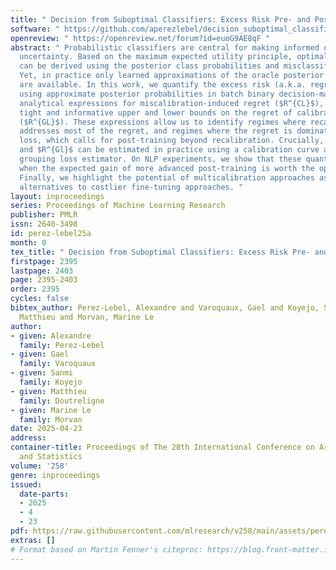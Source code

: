 ```yaml
---
title: " Decision from Suboptimal Classifiers: Excess Risk Pre- and Post-Calibration "
software: " https://github.com/aperezlebel/decision_suboptimal_classifiers "
openreview: " https://openreview.net/forum?id=euoG9AE8qF "
abstract: " Probabilistic classifiers are central for making informed decisions under
  uncertainty. Based on the maximum expected utility principle, optimal decision rules
  can be derived using the posterior class probabilities and misclassification costs.
  Yet, in practice only learned approximations of the oracle posterior probabilities
  are available. In this work, we quantify the excess risk (a.k.a. regret) incurred
  using approximate posterior probabilities in batch binary decision-making. We provide
  analytical expressions for miscalibration-induced regret ($R^{CL}$), as well as
  tight and informative upper and lower bounds on the regret of calibrated classifiers
  ($R^{GL}$). These expressions allow us to identify regimes where recalibration alone
  addresses most of the regret, and regimes where the regret is dominated by the grouping
  loss, which calls for post-training beyond recalibration. Crucially, both $R^{CL}$
  and $R^{Gl}$ can be estimated in practice using a calibration curve and a recent
  grouping loss estimator. On NLP experiments, we show that these quantities identify
  when the expected gain of more advanced post-training is worth the operational cost.
  Finally, we highlight the potential of multicalibration approaches as efficient
  alternatives to costlier fine-tuning approaches. "
layout: inproceedings
series: Proceedings of Machine Learning Research
publisher: PMLR
issn: 2640-3498
id: perez-lebel25a
month: 0
tex_title: " Decision from Suboptimal Classifiers: Excess Risk Pre- and Post-Calibration "
firstpage: 2395
lastpage: 2403
page: 2395-2403
order: 2395
cycles: false
bibtex_author: Perez-Lebel, Alexandre and Varoquaux, Gael and Koyejo, Sanmi and Doutreligne,
  Matthieu and Morvan, Marine Le
author:
- given: Alexandre
  family: Perez-Lebel
- given: Gael
  family: Varoquaux
- given: Sanmi
  family: Koyejo
- given: Matthieu
  family: Doutreligne
- given: Marine Le
  family: Morvan
date: 2025-04-23
address:
container-title: Proceedings of The 28th International Conference on Artificial Intelligence
  and Statistics
volume: '258'
genre: inproceedings
issued:
  date-parts:
  - 2025
  - 4
  - 23
pdf: https://raw.githubusercontent.com/mlresearch/v258/main/assets/perez-lebel25a/perez-lebel25a.pdf
extras: []
# Format based on Martin Fenner's citeproc: https://blog.front-matter.io/posts/citeproc-yaml-for-bibliographies/
---
```

